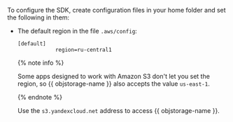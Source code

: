 To configure the SDK, create configuration files in your home folder and set the following in them:

- The default region in the file `.aws/config`:

   ```
   [default]
               region=ru-central1
   ```

   {% note info %}

   Some apps designed to work with Amazon S3 don't let you set the region, so {{ objstorage-name }} also accepts the value `us-east-1`.

   {% endnote %}

   Use the `s3.yandexcloud.net` address to access {{ objstorage-name }}.

